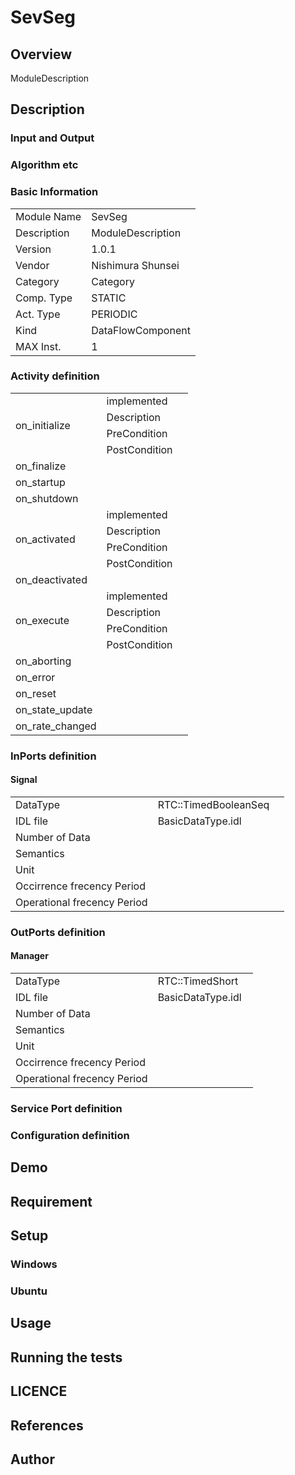 ﻿# SevSeg

## Overview

ModuleDescription

## Description



### Input and Output



### Algorithm etc



### Basic Information

|  |  |
----|---- 
| Module Name | SevSeg |
| Description | ModuleDescription |
| Version | 1.0.1 |
| Vendor | Nishimura Shunsei |
| Category | Category |
| Comp. Type | STATIC |
| Act. Type | PERIODIC |
| Kind | DataFlowComponent |
| MAX Inst. | 1 |

### Activity definition

<table>
  <tr>
    <td rowspan="4">on_initialize</td>
    <td colspan="2">implemented</td>
    <tr>
      <td>Description</td>
      <td></td>
    </tr>
    <tr>
      <td>PreCondition</td>
      <td></td>
    </tr>
    <tr>
      <td>PostCondition</td>
      <td></td>
    </tr>
  </tr>
  <tr>
    <td>on_finalize</td>
    <td colspan="2"></td>
  </tr>
  <tr>
    <td>on_startup</td>
    <td colspan="2"></td>
  </tr>
  <tr>
    <td>on_shutdown</td>
    <td colspan="2"></td>
  </tr>
  <tr>
    <td rowspan="4">on_activated</td>
    <td colspan="2">implemented</td>
    <tr>
      <td>Description</td>
      <td></td>
    </tr>
    <tr>
      <td>PreCondition</td>
      <td></td>
    </tr>
    <tr>
      <td>PostCondition</td>
      <td></td>
    </tr>
  </tr>
  <tr>
    <td>on_deactivated</td>
    <td colspan="2"></td>
  </tr>
  <tr>
    <td rowspan="4">on_execute</td>
    <td colspan="2">implemented</td>
    <tr>
      <td>Description</td>
      <td></td>
    </tr>
    <tr>
      <td>PreCondition</td>
      <td></td>
    </tr>
    <tr>
      <td>PostCondition</td>
      <td></td>
    </tr>
  </tr>
  <tr>
    <td>on_aborting</td>
    <td colspan="2"></td>
  </tr>
  <tr>
    <td>on_error</td>
    <td colspan="2"></td>
  </tr>
  <tr>
    <td>on_reset</td>
    <td colspan="2"></td>
  </tr>
  <tr>
    <td>on_state_update</td>
    <td colspan="2"></td>
  </tr>
  <tr>
    <td>on_rate_changed</td>
    <td colspan="2"></td>
  </tr>
</table>

### InPorts definition

#### Signal



<table>
  <tr>
    <td>DataType</td>
    <td>RTC::TimedBooleanSeq</td>
    <td></td>
  </tr>
  <tr>
    <td>IDL file</td>
    <td colspan="2">BasicDataType.idl</td>
  </tr>
  <tr>
    <td>Number of Data</td>
    <td colspan="2"></td>
  </tr>
  <tr>
    <td>Semantics</td>
    <td colspan="2"></td>
  </tr>
  <tr>
    <td>Unit</td>
    <td colspan="2"></td>
  </tr>
  <tr>
    <td>Occirrence frecency Period</td>
    <td colspan="2"></td>
  </tr>
  <tr>
    <td>Operational frecency Period</td>
    <td colspan="2"></td>
  </tr>
</table>


### OutPorts definition

#### Manager



<table>
  <tr>
    <td>DataType</td>
    <td>RTC::TimedShort</td>
    <td></td>
  </tr>
  <tr>
    <td>IDL file</td>
    <td colspan="2">BasicDataType.idl</td>
  </tr>
  <tr>
    <td>Number of Data</td>
    <td colspan="2"></td>
  </tr>
  <tr>
    <td>Semantics</td>
    <td colspan="2"></td>
  </tr>
  <tr>
    <td>Unit</td>
    <td colspan="2"></td>
  </tr>
  <tr>
    <td>Occirrence frecency Period</td>
    <td colspan="2"></td>
  </tr>
  <tr>
    <td>Operational frecency Period</td>
    <td colspan="2"></td>
  </tr>
</table>


### Service Port definition


### Configuration definition


## Demo

## Requirement

## Setup

### Windows

### Ubuntu

## Usage

## Running the tests

## LICENCE




## References




## Author


